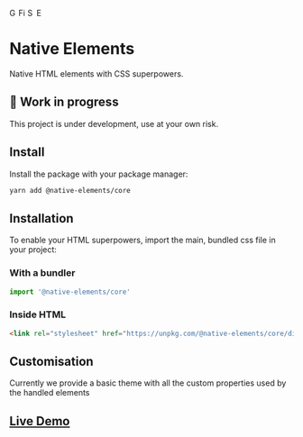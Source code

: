 <img width="16px" alt="Google Chrome" src="https://goo.gl/U987PH"><img width="16px" alt="Firefox" src="https://bit.ly/35SKj4D"><img width="16px" alt="Safari" src="https://goo.gl/S1vPDZ"><img width="16px" alt="Edge" src="https://bit.ly/2MnqnyS">

# Native Elements

Native HTML elements with CSS superpowers.

## 🚧 Work in progress

This project is under development, use at your own risk.

## Install

Install the package with your package manager:

```bash
yarn add @native-elements/core
```

## Installation

To enable your HTML superpowers, import the main, bundled css file in your project:

### With a bundler

```js
import '@native-elements/core'
```

### Inside HTML

```html
<link rel="stylesheet" href="https://unpkg.com/@native-elements/core/dist/native-elements.css">
```

## Customisation

Currently we provide a basic theme with all the custom properties used by the handled elements

## [Live Demo](https://native-elements.stackblitz.io/)
